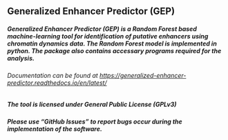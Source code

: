 ## Generalized Enhancer Predictor (GEP) 

##### Generalized Enhancer Predictor (GEP) is a Random Forest based machine-learning tool for identification of putative enhancers using chromatin dynamics data. The Random Forest model is implemented in python. The package also contains accessary programs required for the analysis.

###### Documentation can be found at https://generalized-enhancer-predictor.readthedocs.io/en/latest/ 

##### The tool is licensed under General Public License (GPLv3)

##### Please use “GitHub Issues” to report bugs occur during the implementation of the software.
